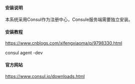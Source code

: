 #### 安装说明

本系统采用Consul作为注册中心，Consule服务端需要独立安装。

#### 安装教程

https://www.cnblogs.com/xifengxiaoma/p/9798330.html

consul agent -dev 

#### 官方网站

https://www.consul.io/downloads.html


